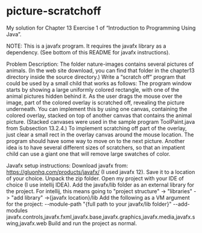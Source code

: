 # picture-scratchoff
My solution for Chapter 13 Exercise 1 of “Introduction to Programming Using Java”.

NOTE: This is a javafx program. It requires the javafx library as a dependency. (See bottom of this README for javafx instructions).

Problem Description:
The folder nature-images contains several pictures of animals. (In the web site download,
you can find that folder in the chapter13 directory inside the source directory.) Write
a “scratch off” program that could be used by a small child that works as follows: The
program window starts by showing a large uniformly colored rectangle, with one of the
animal pictures hidden behind it. As the user drags the mouse over the image, part of the
colored overlay is scratched off, revealing the picture underneath.
You can implement this by using one canvas, containing the colored overlay, stacked on
top of another canvas that contains the animal picture. (Stacked canvases were used in
the sample program ToolPaint.java from Subsection 13.2.4.) To implement scratching off
part of the overlay, just clear a small rect in the overlay canvas around the mouse location.
The program should have some way to move on to the next picture. Another idea is to
have several different sizes of scratchers, so that an impatient child can use a giant one
that will remove large swatches of color.

Javafx setup instructions:
Download javafx from: https://gluonhq.com/products/javafx/ (I used javafx 12). Save it to a location of your choice.
Unpack the zip folder.
Open my project with your IDE of choice (I use intellij IDEA).
Add the javafx/lib folder as an external library for the project. For intellij, this means going to "project structure" -> "libraries" -> "add library" ->{javafx location}/lib
Add the following as a VM argument for the project: --module-path "{full path to your javafx/lib folder}" --add-modules javafx.controls,javafx.fxml,javafx.base,javafx.graphics,javafx.media,javafx.swing,javafx.web
Build and run the project as normal.
